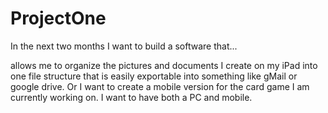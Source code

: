 # ProjectOne

In the next two months I want to build a software that... 

allows me to organize the pictures and documents I create on my iPad into one file structure that is easily exportable into something like gMail or google drive. Or I want to create a mobile version for the card game I am currently working on. I want to have both a PC and mobile.